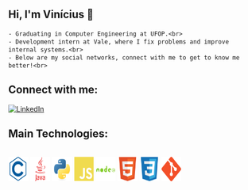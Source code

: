 ## Hi, I'm Vinícius :wave:

```  
- Graduating in Computer Engineering at UFOP.<br>
- Development intern at Vale, where I fix problems and improve internal systems.<br>
- Below are my social networks, connect with me to get to know me better!<br>
```

## Connect with me:

<a href="https://www.linkedin.com/in/vinicius-alochio/">
  <img src="https://img.shields.io/badge/LinkedIn-0077B5?style=for-the-badge&logo=linkedin&logoColor=white" alt="LinkedIn">
</a>


## Main Technologies:

<div style="display: inline_block"><br>
  <img align="center" alt="C" height="50" width="40" src="https://github.com/devicons/devicon/blob/master/icons/c/c-line.svg">
  <img align="center" alt="JAVA" height="50" width="40" src="https://github.com/devicons/devicon/blob/master/icons/java/java-plain-wordmark.svg">
  <img align="center" alt="PYTHON" height="50" width="40" src="https://raw.githubusercontent.com/devicons/devicon/master/icons/python/python-original.svg">
  <img align="center" alt="JS" height="50" width="40" src="https://raw.githubusercontent.com/devicons/devicon/master/icons/javascript/javascript-plain.svg">
  <img align="center" alt="NODE" height="50" width="40" src="https://github.com/devicons/devicon/blob/master/icons/nodejs/nodejs-plain-wordmark.svg">
  <img align="center" alt="HTML" height="50" width="40" src="https://raw.githubusercontent.com/devicons/devicon/master/icons/html5/html5-original.svg">
  <img align="center" alt="CSS" height="50" width="40" src="https://raw.githubusercontent.com/devicons/devicon/master/icons/css3/css3-original.svg">
  <img align="center" alt="GIT" height="50" width="40" src="https://github.com/devicons/devicon/blob/master/icons/git/git-original.svg">
</div>
